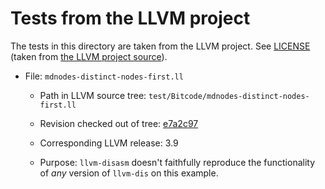 # Tests from the LLVM project

The tests in this directory are taken from the LLVM project. See [LICENSE](./LICENSE)
(taken from [the LLVM project source](https://raw.githubusercontent.com/llvm-mirror/llvm/master/LICENSE.TXT)).

 - File: `mdnodes-distinct-nodes-first.ll`
   + Path in LLVM source tree: `test/Bitcode/mdnodes-distinct-nodes-first.ll`

   + <!-- Get the short revision number with: git rev-parse --short [hash] -->
     Revision checked out of tree: [e7a2c97](https://github.com/llvm-mirror/llvm/commit/e7a2c97bc25b03f13046949bd767a8207f774cf7)
   + Corresponding LLVM release: 3.9
   + Purpose: `llvm-disasm` doesn't faithfully reproduce the functionality of _any_
     version of `llvm-dis` on this example.
